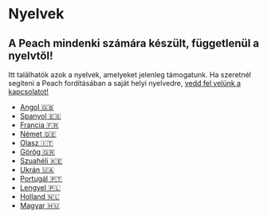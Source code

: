 # Nyelvek

## A Peach mindenki számára készült, függetlenül a nyelvtől!

Itt találhatók azok a nyelvek, amelyeket jelenleg támogatunk.
Ha szeretnél segíteni a Peach fordításában a saját helyi nyelvedre, [vedd fel velünk a kapcsolatot!](mailto:hello@peachbitcoin.com)

- [Angol 🇬🇧](/)
- [Spanyol 🇪🇸](/es)
- [Francia 🇫🇷](/fr)
- [Német 🇩🇪](/de)
- [Olasz 🇮🇹](/it)
- [Görög 🇬🇷](/el)
- [Szuahéli 🇰🇪](/sw)
- [Ukrán 🇺🇦](/uk)
- [Portugál 🇵🇹](/pt)
- [Lengyel 🇵🇱](/pl)
- [Holland 🇳🇱](/nl)
- [Magyar 🇭🇺](/hu)
